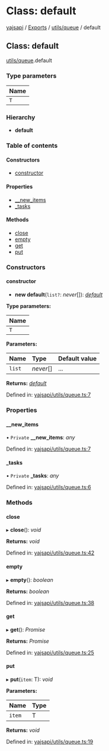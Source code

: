 # Class: default

[yajsapi](../yajsapi.md) / [Exports](../modules/) / [utils/queue](../modules/utils_queue.md) / default

## Class: default

[utils/queue](../modules/utils_queue.md).default

### Type parameters

| Name |
| :--- |
| `T` |

### Hierarchy

* **default**

### Table of contents

#### Constructors

* [constructor](utils_queue.default.md#constructor)

#### Properties

* [\_\_new\_items](utils_queue.default.md#__new_items)
* [\_tasks](utils_queue.default.md#_tasks)

#### Methods

* [close](utils_queue.default.md#close)
* [empty](utils_queue.default.md#empty)
* [get](utils_queue.default.md#get)
* [put](utils_queue.default.md#put)

### Constructors

#### constructor

* **new default**\(`list?`: _never_\[\]\): [_default_](utils_queue.default.md)

**Type parameters:**

| Name |
| :--- |
| `T` |

**Parameters:**

| Name | Type | Default value |
| :--- | :--- | :--- |
| `list` | _never_\[\] | ... |

**Returns:** [_default_](utils_queue.default.md)

Defined in: [yajsapi/utils/queue.ts:7](https://github.com/golemfactory/yajsapi/blob/289a25a/yajsapi/utils/queue.ts#L7)

### Properties

#### \_\_new\_items

• `Private` **\_\_new\_items**: _any_

Defined in: [yajsapi/utils/queue.ts:7](https://github.com/golemfactory/yajsapi/blob/289a25a/yajsapi/utils/queue.ts#L7)

#### \_tasks

• `Private` **\_tasks**: _any_

Defined in: [yajsapi/utils/queue.ts:6](https://github.com/golemfactory/yajsapi/blob/289a25a/yajsapi/utils/queue.ts#L6)

### Methods

#### close

▸ **close**\(\): _void_

**Returns:** _void_

Defined in: [yajsapi/utils/queue.ts:42](https://github.com/golemfactory/yajsapi/blob/289a25a/yajsapi/utils/queue.ts#L42)

#### empty

▸ **empty**\(\): _boolean_

**Returns:** _boolean_

Defined in: [yajsapi/utils/queue.ts:38](https://github.com/golemfactory/yajsapi/blob/289a25a/yajsapi/utils/queue.ts#L38)

#### get

▸ **get**\(\): _Promise_

**Returns:** _Promise_

Defined in: [yajsapi/utils/queue.ts:25](https://github.com/golemfactory/yajsapi/blob/289a25a/yajsapi/utils/queue.ts#L25)

#### put

▸ **put**\(`item`: T\): _void_

**Parameters:**

| Name | Type |
| :--- | :--- |
| `item` | T |

**Returns:** _void_

Defined in: [yajsapi/utils/queue.ts:19](https://github.com/golemfactory/yajsapi/blob/289a25a/yajsapi/utils/queue.ts#L19)

